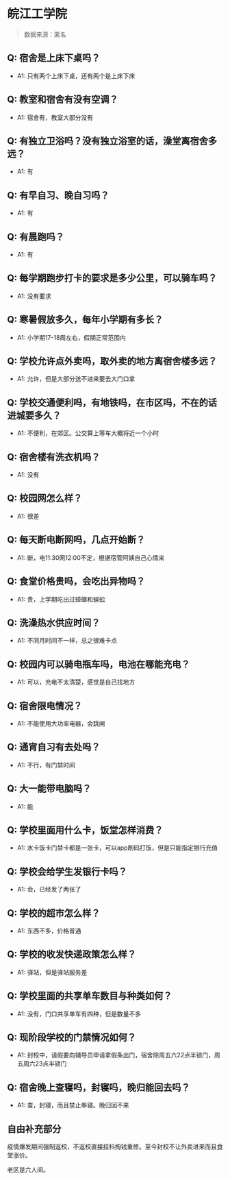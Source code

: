 # 皖江工学院

> 数据来源：匿名

## Q: 宿舍是上床下桌吗？

- A1: 只有两个上床下桌，还有两个是上床下床

## Q: 教室和宿舍有没有空调？

- A1: 宿舍有，教室大部分没有

## Q: 有独立卫浴吗？没有独立浴室的话，澡堂离宿舍多远？

- A1: 有

## Q: 有早自习、晚自习吗？

- A1: 有

## Q: 有晨跑吗？

- A1: 有

## Q: 每学期跑步打卡的要求是多少公里，可以骑车吗？

- A1: 没有要求

## Q: 寒暑假放多久，每年小学期有多长？

- A1: 小学期17-18周左右，假期正常范围内

## Q: 学校允许点外卖吗，取外卖的地方离宿舍楼多远？

- A1: 允许，但是大部分送不进来要去大门口拿

## Q: 学校交通便利吗，有地铁吗，在市区吗，不在的话进城要多久？

- A1: 不便利，在郊区。公交算上等车大概将近一个小时

## Q: 宿舍楼有洗衣机吗？

- A1: 没有

## Q: 校园网怎么样？

- A1: 很差

## Q: 每天断电断网吗，几点开始断？

- A1: 断，电11:30网12:00不定，根据宿管阿姨自己心情来

## Q: 食堂价格贵吗，会吃出异物吗？

- A1: 贵，上学期吃出过蟑螂和蜈蚣

## Q: 洗澡热水供应时间？

- A1: 不同月时间不一样，总之很难卡点

## Q: 校园内可以骑电瓶车吗，电池在哪能充电？

- A1: 可以，充电不太清楚，感觉是自己找地方

## Q: 宿舍限电情况？

- A1: 不能使用大功率电器，会跳闸

## Q: 通宵自习有去处吗？

- A1: 不行，有门禁时间

## Q: 大一能带电脑吗？

- A1: 能

## Q: 学校里面用什么卡，饭堂怎样消费？

- A1: 水卡饭卡门禁卡都是一张卡，可以app刷码打饭，但是只能指定银行充值

## Q: 学校会给学生发银行卡吗？

- A1: 会，已经发了两张了

## Q: 学校的超市怎么样？

- A1: 东西不多，价格普通

## Q: 学校的收发快递政策怎么样？

- A1: 驿站，但是驿站服务差

## Q: 学校里面的共享单车数目与种类如何？

- A1: 没有，门口共享单车有四种，但是数量不多

## Q: 现阶段学校的门禁情况如何？

- A1: 封校中，请假要向辅导员申请拿假条出门，宿舍除周五六22点半锁门，周五周六23点半锁门

## Q: 宿舍晚上查寝吗，封寝吗，晚归能回去吗？

- A1: 查，封寝，而且禁止串寝。晚归回不来

## 自由补充部分

疫情爆发期间强制返校，不返校直接挂科掏钱重修。至今封校不让外卖进来而且食堂涨价。

老区是六人间。